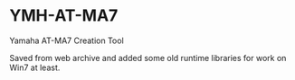 # YMH-AT-MA7
Yamaha AT-MA7 Creation Tool

Saved from web archive and added some old runtime libraries for work on Win7 at least.
